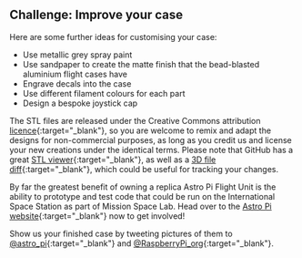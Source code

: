 ## Challenge: Improve your case

Here are some further ideas for customising your case:

- Use metallic grey spray paint
- Use sandpaper to create the matte finish that the bead-blasted aluminium flight cases have
- Engrave decals into the case
- Use different filament colours for each part
- Design a bespoke joystick cap

The STL files are released under the Creative Commons attribution [licence](https://creativecommons.org/licenses/by-nc-sa/4.0/){:target="_blank"}, so you are welcome to remix and adapt the designs for non-commercial purposes, as long as you credit us and license your new creations under the identical terms. Please note that GitHub has a great [STL viewer](https://github.com/blog/1465-stl-file-viewing){:target="_blank"}, as well as a [3D file diff](https://github.com/blog/1633-3d-file-diffs){:target="_blank"}, which could be useful for tracking your changes.

By far the greatest benefit of owning a replica Astro Pi Flight Unit is the ability to prototype and test code that could be run on the International Space Station as part of Mission Space Lab. Head over to the [Astro Pi website](https://astro-pi.org/){:target="_blank"} now to get involved!

Show us your finished case by tweeting pictures of them to [@astro_pi](https://twitter.com/astro_pi){:target="_blank"} and [@RaspberryPi_org](https://twitter.com/Raspberry_Pi){:target="_blank"}.
